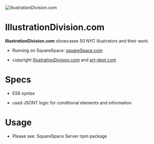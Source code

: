 ![illustrationDivision.com](http://illustrationdivision.com/uploads/19200192/1522082747205/Gugg1-712-xxx_q85.jpg)

IllustrationDivision.com
======
**IllustrationDivision.com** showcases 50 NYC illustrators and their work.

* Running on SquareSpace: [squareSpace.com](https://www.squarespace.com)

* copyright [IllustrationDivision.com](https://www.illustrationdivision.com) and [art-dept.com](https://art-dept.com/)

# Specs

* ES6 syntax

* used JSONT logic for conditional elements and information

# Usage

* Please see: SquareSpace Server npm package
